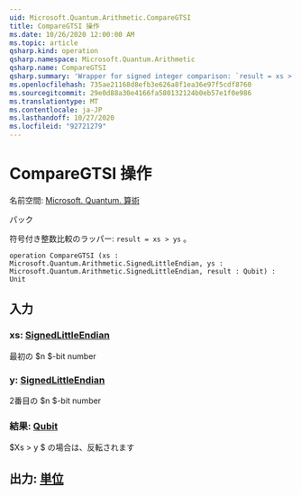 ```yaml
---
uid: Microsoft.Quantum.Arithmetic.CompareGTSI
title: CompareGTSI 操作
ms.date: 10/26/2020 12:00:00 AM
ms.topic: article
qsharp.kind: operation
qsharp.namespace: Microsoft.Quantum.Arithmetic
qsharp.name: CompareGTSI
qsharp.summary: 'Wrapper for signed integer comparison: `result = xs > ys`.'
ms.openlocfilehash: 735ae21168d8efb3e626a8f1ea36e97f5cdf8760
ms.sourcegitcommit: 29e0d88a30e4166fa580132124b0eb57e1f0e986
ms.translationtype: MT
ms.contentlocale: ja-JP
ms.lasthandoff: 10/27/2020
ms.locfileid: "92721279"
---
```

# <a name="comparegtsi-operation"></a>CompareGTSI 操作

名前空間: [Microsoft. Quantum. 算術](xref:Microsoft.Quantum.Arithmetic)

パック [](https://nuget.org/packages/)


符号付き整数比較のラッパー: `result = xs > ys` 。

```qsharp
operation CompareGTSI (xs : Microsoft.Quantum.Arithmetic.SignedLittleEndian, ys : Microsoft.Quantum.Arithmetic.SignedLittleEndian, result : Qubit) : Unit
```


## <a name="input"></a>入力

### <a name="xs--signedlittleendian"></a>xs: [SignedLittleEndian](xref:Microsoft.Quantum.Arithmetic.SignedLittleEndian)

最初の $n $-bit number


### <a name="ys--signedlittleendian"></a>y: [SignedLittleEndian](xref:Microsoft.Quantum.Arithmetic.SignedLittleEndian)

2番目の $n $-bit number


### <a name="result--qubit"></a>結果: [Qubit](xref:microsoft.quantum.lang-ref.qubit)

$Xs > y $ の場合は、反転されます



## <a name="output--unit"></a>出力: [単位](xref:microsoft.quantum.lang-ref.unit)

